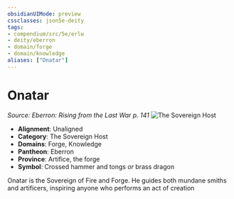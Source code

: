 ```yaml
---
obsidianUIMode: preview
cssclasses: json5e-deity
tags:
- compendium/src/5e/erlw
- deity/eberron
- domain/forge
- domain/knowledge
aliases: ["Onatar"]
---
```

# Onatar
*Source: Eberron: Rising from the Last War p. 141* 
![The Sovereign Host](compendium/deities/img/erlw-the-sovereign-host.webp#symbol)

- **Alignment**: Unaligned
- **Category**: The Sovereign Host
- **Domains**: Forge, Knowledge
- **Pantheon**: Eberron
- **Province**: Artifice, the forge
- **Symbol**: Crossed hammer and tongs *or* brass dragon

Onatar is the Sovereign of Fire and Forge. He guides both mundane smiths and artificers, inspiring anyone who performs an act of creation